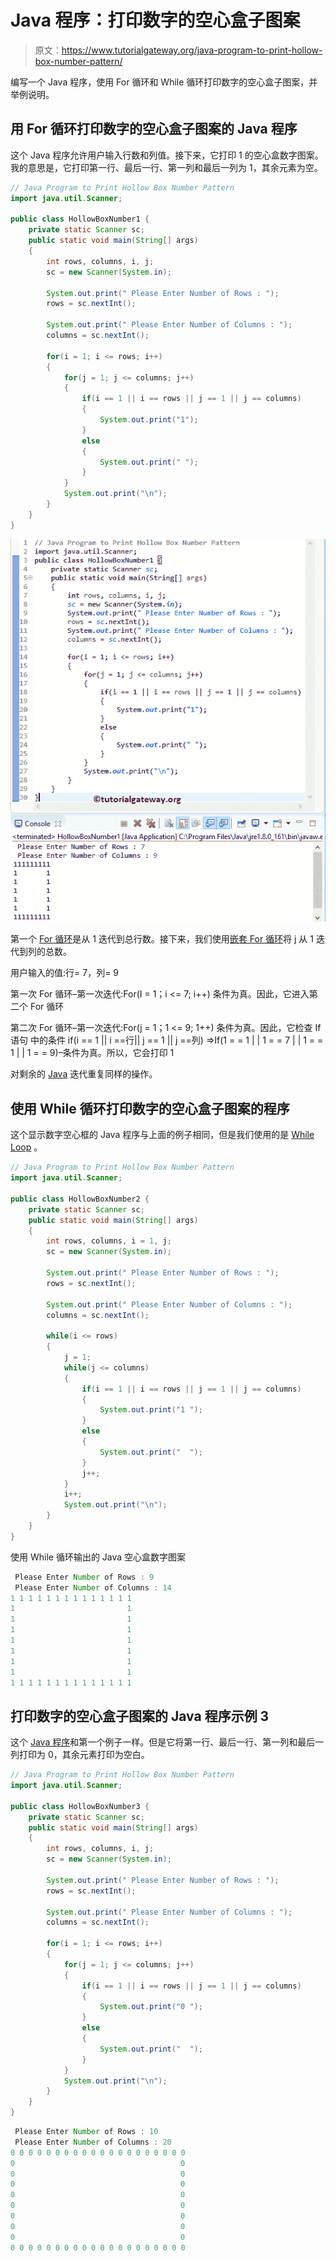 # Java 程序：打印数字的空心盒子图案

> 原文：<https://www.tutorialgateway.org/java-program-to-print-hollow-box-number-pattern/>

编写一个 Java 程序，使用 For 循环和 While 循环打印数字的空心盒子图案，并举例说明。

## 用 For 循环打印数字的空心盒子图案的 Java 程序

这个 Java 程序允许用户输入行数和列值。接下来，它打印 1 的空心盒数字图案。我的意思是，它打印第一行、最后一行、第一列和最后一列为 1，其余元素为空。

```java
// Java Program to Print Hollow Box Number Pattern
import java.util.Scanner;

public class HollowBoxNumber1 {
	private static Scanner sc;
	public static void main(String[] args) 
	{
		int rows, columns, i, j;
		sc = new Scanner(System.in);

		System.out.print(" Please Enter Number of Rows : ");
		rows = sc.nextInt();	

		System.out.print(" Please Enter Number of Columns : ");
		columns = sc.nextInt();	

		for(i = 1; i <= rows; i++)
		{
			for(j = 1; j <= columns; j++)
			{
				if(i == 1 || i == rows || j == 1 || j == columns)
				{
					System.out.print("1"); 
				}
				else
				{
					System.out.print(" "); 
				}
			}
			System.out.print("\n"); 
		}	
	}
}
```

![Java Program to Print Hollow Box Number Pattern 1](img/7d439e471775ef74f47a1fb6c8f90dcf.png)

第一个 [For 循环](https://www.tutorialgateway.org/java-for-loop/)是从 1 迭代到总行数。接下来，我们使用[嵌套 For 循环](https://www.tutorialgateway.org/nested-for-loop-in-java/)将 j 从 1 迭代到列的总数。

用户输入的值:行= 7，列= 9

第一次 For 循环–第一次迭代:For(I = 1；i <= 7; i++)
条件为真。因此，它进入第二个 For 循环

第二次 For 循环–第一次迭代:For(j = 1；1 <= 9; 1++)
条件为真。因此，它检查 If 语句
中的条件 if(i == 1 || i ==行|| j == 1 || j ==列)
=>If(1 = = 1 | | 1 = = 7 | | 1 = = 1 | | 1 = = 9)–条件为真。所以，它会打印 1

对剩余的 [Java](https://www.tutorialgateway.org/java-tutorial/) 迭代重复同样的操作。

## 使用 While 循环打印数字的空心盒子图案的程序

这个显示数字空心框的 Java 程序与上面的例子相同，但是我们使用的是 [While Loop](https://www.tutorialgateway.org/java-while-loop/) 。

```java
// Java Program to Print Hollow Box Number Pattern
import java.util.Scanner;

public class HollowBoxNumber2 {
	private static Scanner sc;
	public static void main(String[] args) 
	{
		int rows, columns, i = 1, j;
		sc = new Scanner(System.in);

		System.out.print(" Please Enter Number of Rows : ");
		rows = sc.nextInt();	

		System.out.print(" Please Enter Number of Columns : ");
		columns = sc.nextInt();	

		while(i <= rows)
		{
			j = 1;
			while(j <= columns)
			{
				if(i == 1 || i == rows || j == 1 || j == columns)
				{
					System.out.print("1 "); 
				}
				else
				{
					System.out.print("  "); 
				}
				j++;
			}
			i++;
			System.out.print("\n"); 
		}	
	}
}
```

使用 While 循环输出的 Java 空心盒数字图案

```java
 Please Enter Number of Rows : 9
 Please Enter Number of Columns : 14
1 1 1 1 1 1 1 1 1 1 1 1 1 1 
1                         1 
1                         1 
1                         1 
1                         1 
1                         1 
1                         1 
1                         1 
1 1 1 1 1 1 1 1 1 1 1 1 1 1 
```

## 打印数字的空心盒子图案的 Java 程序示例 3

这个 [Java 程序](https://www.tutorialgateway.org/learn-java-programs/)和第一个例子一样。但是它将第一行、最后一行、第一列和最后一列打印为 0，其余元素打印为空白。

```java
// Java Program to Print Hollow Box Number Pattern
import java.util.Scanner;

public class HollowBoxNumber3 {
	private static Scanner sc;
	public static void main(String[] args) 
	{
		int rows, columns, i, j;
		sc = new Scanner(System.in);

		System.out.print(" Please Enter Number of Rows : ");
		rows = sc.nextInt();	

		System.out.print(" Please Enter Number of Columns : ");
		columns = sc.nextInt();	

		for(i = 1; i <= rows; i++)
		{
			for(j = 1; j <= columns; j++)
			{
				if(i == 1 || i == rows || j == 1 || j == columns)
				{
					System.out.print("0 "); 
				}
				else
				{
					System.out.print("  "); 
				}
			}
			System.out.print("\n"); 
		}	
	}
}
```

```java
 Please Enter Number of Rows : 10
 Please Enter Number of Columns : 20
0 0 0 0 0 0 0 0 0 0 0 0 0 0 0 0 0 0 0 0 
0                                     0 
0                                     0 
0                                     0 
0                                     0 
0                                     0 
0                                     0 
0                                     0 
0                                     0 
0 0 0 0 0 0 0 0 0 0 0 0 0 0 0 0 0 0 0 0 
```
